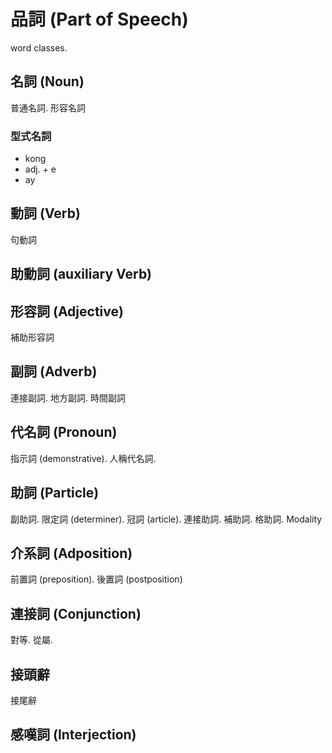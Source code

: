 # 品詞 (Part of Speech)

word classes.

## 名詞 (Noun)

普通名詞. 形容名詞

### 型式名詞

* kong
* adj. + e
* ay

## 動詞 (Verb)

句動詞

## 助動詞 (auxiliary Verb)

## 形容詞 (Adjective)

補助形容詞

## 副詞 (Adverb)

連接副詞. 地方副詞. 時間副詞

## 代名詞 (Pronoun)

指示詞 (demonstrative). 人稱代名詞.

## 助詞 (Particle)

副助詞. 限定詞 (determiner). 冠詞 (article). 連接助詞. 補助詞. 格助詞. Modality

## 介系詞 (Adposition)

前置詞 (preposition). 後置詞 (postposition)

## 連接詞 (Conjunction)

對等. 從屬.

## 接頭辭

接尾辭

## 感嘆詞 (Interjection)
